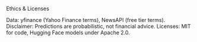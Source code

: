 Ethics & Licenses

Data: yfinance (Yahoo Finance terms), NewsAPI (free tier terms).
Disclaimer: Predictions are probabilistic, not financial advice.
Licenses: MIT for code, Hugging Face models under Apache 2.0.
